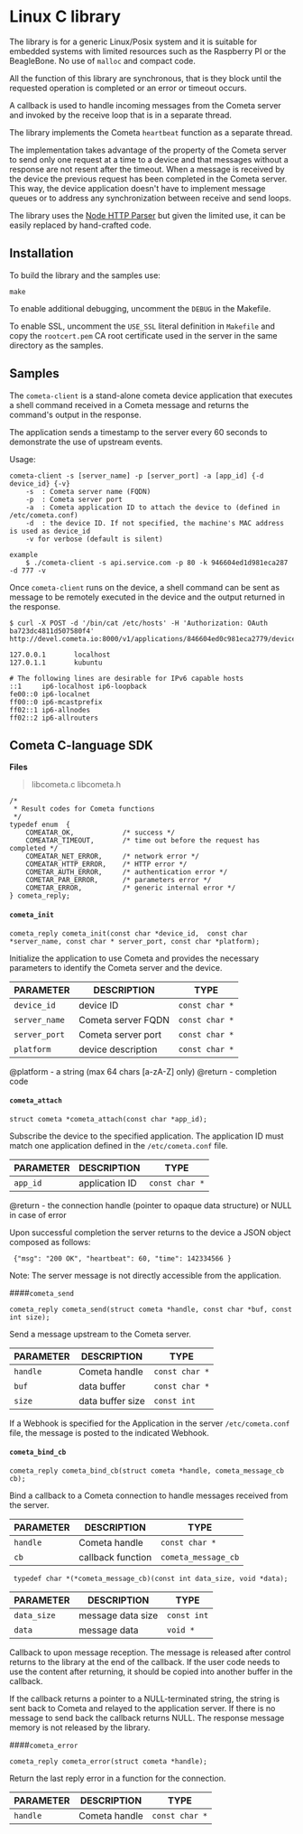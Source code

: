 Linux C library
==================

The library is for a generic Linux/Posix system and it is suitable for embedded systems with limited resources such as the Raspberry PI or the BeagleBone. No use of `malloc` and compact code.

All the function of this library are synchronous, that is they block until the requested operation is completed or an error or timeout occurs. 

A callback is used to handle incoming messages from the Cometa server and invoked by the receive loop that is in a separate thread.

The library implements the Cometa `heartbeat` function as a separate thread.

The implementation takes advantage of the property of the Cometa server to send only one request at a time to a device and that messages without a response are not resent after the timeout. When a message is received by the device the previous request has been completed in the Cometa server. This way, the device application doesn't have to implement message queues or to address any synchronization between receive and send loops.

The library uses the [Node HTTP Parser](https://github.com/joyent/http-parser) but given the limited use, it can be easily replaced by hand-crafted code.

Installation
-------
To build the library and the samples use:

	make

To enable additional debugging, uncomment the `DEBUG` in the Makefile.

To enable SSL, uncomment the `USE_SSL` literal definition in `Makefile` and copy the `rootcert.pem` CA root certificate used in the server in the same directory as the samples.

Samples
-------

The `cometa-client` is a stand-alone cometa device application that executes a shell command received in a Cometa message and returns the command's output in the response.

The application sends a timestamp to the server every 60 seconds to demonstrate the use of upstream events.

Usage:

	cometa-client -s [server_name] -p [server_port] -a [app_id] {-d device_id} {-v}
		-s 	: Cometa server name (FQDN)
 		-p 	: Cometa server port
 		-a 	: Cometa application ID to attach the device to (defined in /etc/cometa.conf)
 		-d 	: the device ID. If not specified, the machine's MAC address is used as device_id
 		-v for verbose (default is silent)
 
 	example 
 		$ ./cometa-client -s api.service.com -p 80 -k 946604ed1d981eca287 -d 777 -v

Once `cometa-client` runs on the device, a shell command can be sent as message to be remotely executed in the device and the output returned in the response. 


	$ curl -X POST -d '/bin/cat /etc/hosts' -H 'Authorization: OAuth ba723dc4811d507580f4'  http://devel.cometa.io:8000/v1/applications/846604ed0c981eca2779/devices/777/send
	
	127.0.0.1       localhost 
	127.0.1.1       kubuntu 

	# The following lines are desirable for IPv6 capable hosts 
	::1     ip6-localhost ip6-loopback 
	fe00::0 ip6-localnet 
	ff00::0 ip6-mcastprefix 
	ff02::1 ip6-allnodes 
	ff02::2 ip6-allrouters 

Cometa C-language SDK
--------

**Files**

>libcometa.c
libcometa.h

```
/* 
 * Result codes for Cometa functions 
 */
typedef enum  {
    COMEATAR_OK,			/* success */
	COMEATAR_TIMEOUT,		/* time out before the request has completed */
	COMEATAR_NET_ERROR,		/* network error */
	COMEATAR_HTTP_ERROR,	/* HTTP error */
	COMETAR_AUTH_ERROR,		/* authentication error */
	COMETAR_PAR_ERROR,		/* parameters error */
	COMETAR_ERROR,			/* generic internal error */
} cometa_reply;
```

#### `cometa_init`
```
cometa_reply cometa_init(const char *device_id,  const char *server_name, const char * server_port, const char *platform);
```
Initialize the application to use Cometa and provides the necessary parameters
 to identify the Cometa server and the device.
 
| PARAMETER             | DESCRIPTION        | TYPE           |
|-----------------------|--------------------|----------------|
| `device_id`  	| device ID          | `const char *` | 
| `server_name`    	| Cometa server FQDN | `const char *` |
| `server_port`		| Cometa server port | `const char *` |
| `platform`		| device description | `const char *` |

@platform - a string (max 64 chars [a-zA-Z] only) 
@return - completion code

#### `cometa_attach`
```
struct cometa *cometa_attach(const char *app_id);
``` 
 Subscribe the device to the specified application. The application ID must match one application defined in the `/etc/cometa.conf` file.

| PARAMETER                   | DESCRIPTION         | TYPE    
|-----------------------------|---------------------|---
|  `app_id`  	| application ID      | `const char *` 

 @return - the connection handle (pointer to opaque data structure) or NULL in case of error
 
 Upon successful completion the server returns to the device a  JSON object composed as follows: 
 ```
  {"msg": "200 OK", "heartbeat": 60, "time": 142334566 } 
 ```
Note: The server message is not directly accessible from the application.

####`cometa_send`
```
cometa_reply cometa_send(struct cometa *handle, const char *buf, const int size);

```
Send a message upstream to the Cometa server. 

| PARAMETER                   | DESCRIPTION               | TYPE    
|-------------------------------|-------------------------|---
|  `handle`  	| Cometa handle      | `const char *` 
|  `buf`  	| data buffer      | `const char *` 
|  `size`  	| data buffer size      | `const int` 
 If a Webhook is specified for the Application in the server `/etc/cometa.conf` file, the message is posted to the indicated Webhook.

#### `cometa_bind_cb`
```
cometa_reply cometa_bind_cb(struct cometa *handle, cometa_message_cb cb);

```
Bind a callback to a Cometa connection to handle messages received from the server. 

| PARAMETER                   | DESCRIPTION             | TYPE    
|-----------------------------|-------------------------|---
|  `handle`  	| Cometa handle      | `const char *` 
|  `cb`  	| callback function      | `cometa_message_cb` 
 
```
 typedef char *(*cometa_message_cb)(const int data_size, void *data);
```

| PARAMETER                   | DESCRIPTION             | TYPE    
|-----------------------------|-------------------------|---
|  `data_size`  	| message data size      | `const int` 
|  `data`  	| message data      | `void *`

Callback to upon message reception. The message is released after control returns to the library at the end of the callback. If the user code needs to use the content after returning, it should be copied into another buffer in the callback.
 
If the callback returns a pointer to a NULL-terminated string, the string is sent back to Cometa and relayed to the application server. If there is no message to send back the callback returns NULL. The response message memory is not released by the library.

####`cometa_error`
````
cometa_reply cometa_error(struct cometa *handle);
````
Return the last reply error in a function for the connection.

| PARAMETER                   | DESCRIPTION             | TYPE
|-----------------------------|-------------------------|---
|  `handle`  	| Cometa handle      | `const char *` 
 
